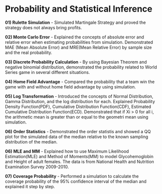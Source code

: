 # Probability and Statistical Inference

**01) Rulette Simulation** - Simulated Martingale Strategy and proved the strategy does not always bring profits.  

**02) Monte Carlo Error** - Explained the concepts of absolute error and relative error when estimating probabilities from simulation. Demonstrated MAE (Mean Absolute Error) and MRE(Mean Relative Error) by sample size and the real probability.

**03) Discrete Probability Calculation** - By using Bayesian Theorem and negative binomial distribution, demonstrated the probability related to World Series game in several different situations.

**04) Home Field Advantage** - Compared the probability that a team win the game with and without home field advantage by using simulation.

**05) Log Transformation** - Introduced the concepts of Normal Distribution, Gamma Distribution, and the log distribution for each. Explained Probability Density Function(PDF), Cumulative Distribution Function(CDF), Estimated Cumulative Distribution Function(ECD). Demonstrated that if Xi > 0 for all i, the arithmetic mean is greater than or equal to the geometri mean using simulation.

**06) Order Statistics** - Demonstrated the order statistis and showed a QQ plot for the simulated data of the median relative to the known sampling distribution of the median.

**06) MLE and MM** - Explained how to use Maximum Likelihood Estimation(MLE) and Method of Moments(MM) to model Glycohemoglobin and Height of adult females. The data is from National Health and Nutrition Examination Survey 2009-2010.

**07) Coverage Probability** - Performed a simulation to calculate the coverage probability of the 95% confidence interval of the median and explained it step by step.
